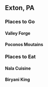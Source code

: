 ## Exton, PA

### Places to Go
#### Valley Forge
#### Poconos Moutains

### Places to Eat
#### Nala Cuisine
#### Biryani King

